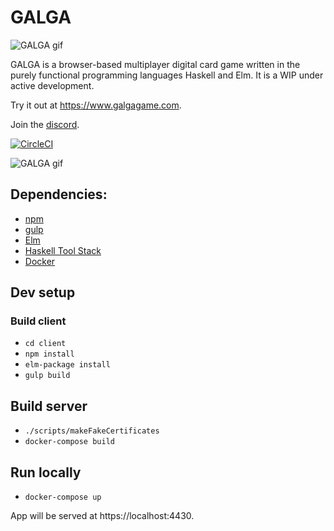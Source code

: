 # GALGA
![GALGA gif](https://user-images.githubusercontent.com/3668870/145656414-8a6c26a0-3fa2-4e22-955f-29719a02e04a.gif)

GALGA is a browser-based multiplayer digital card game written in the purely functional programming languages Haskell and Elm. It is a WIP under active development.

Try it out at https://www.galgagame.com.

Join the [discord](https://discord.gg/SVXXej4).

[![CircleCI](https://circleci.com/gh/RoganMurley/GALGAGAME.svg?style=shield)](https://circleci.com/gh/RoganMurley/GALGAGAME)


![GALGA gif](https://user-images.githubusercontent.com/3668870/145655826-3e02cb61-300a-42da-8454-aa8d0d3b6ba5.gif)


## Dependencies:
* [npm](https://www.npmjs.com/get-npm)
* [gulp](https://www.npmjs.com/package/gulp)
* [Elm](https://guide.elm-lang.org/install.html)
* [Haskell Tool Stack](https://docs.haskellstack.org/en/stable/README/)
* [Docker](https://docs.docker.com/engine/installation/)

## Dev setup

### Build client
* `cd client`
* `npm install`
* `elm-package install`
* `gulp build`

## Build server
* `./scripts/makeFakeCertificates`
* `docker-compose build`

## Run locally
* `docker-compose up`

App will be served at https://localhost:4430.
